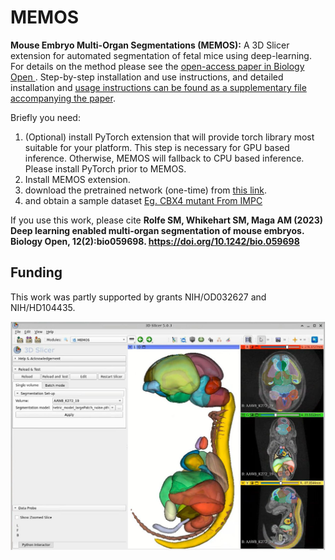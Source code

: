 # MEMOS
**Mouse Embryo Multi-Organ Segmentations (MEMOS):** A 3D Slicer extension for automated segmentation of fetal mice using deep-learning. For details on the method please see the [open-access paper in Biology Open ](https://journals.biologists.com/bio/article/12/2/bio059698/287076/Deep-learning-enabled-multi-organ-segmentation-of). Step-by-step installation and use instructions, and detailed installation and [usage instructions can be found as a supplementary file accompanying the paper](https://cob.silverchair-cdn.com/cob/content_public/journal/bio/12/2/10.1242_bio.059698/2/bio059698supp.pdf?Expires=1680004103&Signature=UGfnJ4CZw5Tn6w0QPVH-Y35Aj-Mxc~uz6kEIcWjWViL3T~eUp-3MdExKrsp0R2d9PVl8AANduLyoNMXvxYnyIpsYQA3wtpXkPdwP8e-e2OBaUPyAz6Hu2nc8VELVhGSTXOKot0pBO2ATF6vLnPCvwT0VDhglqh-2Rgtl-tdKvv~wp7F9lp3FbfkW1DJ5FuSWrpHL~RY3-o~z02iKb435k~-2lbyW42gspUE~z23pQx6lrXhKSktR-LIjAd5mdFX3fDt6z2owfBDzOEylXRp7aBHU6LJNLpRaSKZKkpKKW2-dEMtUjm0KwjelQx8PgOpG1JAZGBg1HH6VQzKgjXcywg__&Key-Pair-Id=APKAIE5G5CRDK6RD3PGA).

Briefly you need: 

  1. (Optional) install PyTorch extension that will provide torch library most suitable for your platform. This step is necessary for GPU based inference. Otherwise, MEMOS will fallback to CPU based inference. Please install PyTorch prior to MEMOS. 
  2. Install MEMOS extension. 
  3. download the pretrained network (one-time) from [this link](https://app.box.com/shared/static/4nygg33o70oj5xvnhew11zz5geclus5b.pth). 
  4. and obtain a sample dataset [Eg. CBX4 mutant From IMPC](https://raw.githubusercontent.com/SlicerMorph/SampleData/master/IMPC_sample_data.nrrd)

If you use this work, please cite **Rolfe SM, Whikehart SM, Maga AM (2023) Deep learning enabled multi-organ segmentation of mouse embryos. Biology Open, 12(2):bio059698. https://doi.org/10.1242/bio.059698**


## Funding
This work was partly supported by grants NIH/OD032627 and NIH/HD104435.

<img src="./memos.jpg">
